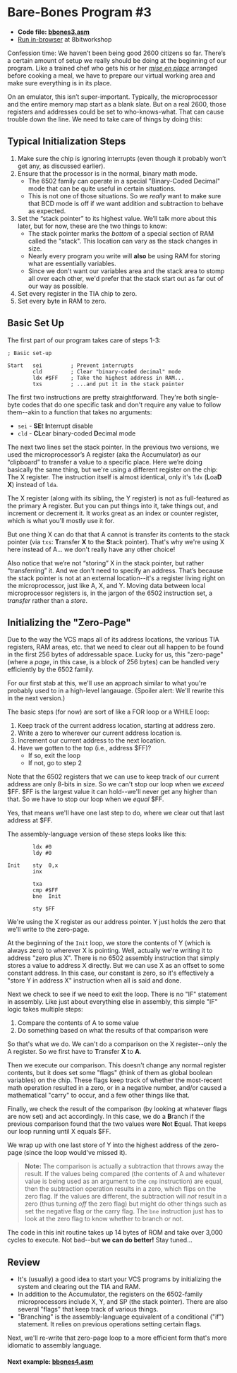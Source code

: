 # Bare-Bones Program #3

* **Code file: [bbones3.asm](./bbones3.asm "Link to source code file for bbones3.asm")**
* [Run in-browser](https://8bitworkshop.com/v3.3.0/embed.html?p=vcs&r=TFpHAAAQAAAAAGV%2FXxT7AQECAwR42KL%2FmqIAoACUAOiKyf%2FQ%2BIQAqSqFCUwT8P8EHwQfBB8EHwQfBB8EHwQfBB8EHwQfBB8EHwQfBB8EHwQfBB8EHwQfBB8EHwQfBB8EHwQfBB8EHwQfBB8EHwQeBBcA8ADw "Link to in-browser emulation of bbones3.asm") at 8bitworkshop
  
  
Confession time: We haven’t been being good 2600 citizens so far. There’s a certain amount of setup we really should be doing at the beginning of our program. Like a trained chef who gets his or her [*mise en place*](https://en.wikipedia.org/wiki/Mise_en_place "Wikipedia article on mise en place") arranged before cooking a meal, we have to prepare our virtual working area and make sure everything is in its place.

On an emulator, this isn’t super-important. Typically, the microprocessor and the entire memory map start as a blank slate. But on a real 2600, those registers and addresses could be set to who-knows-what. That can cause trouble down the line. We need to take care of things by doing this:

## Typical Initialization Steps

1. Make sure the chip is ignoring interrupts (even though it probably won’t get any, as discussed earlier).
1. Ensure that the processor is in the normal, binary math mode.
   * The 6502 family can operate in a special "Binary-Coded Decimal" mode that can be quite useful in certain situations.
   * This is not one of those situations. So we *really* want to make sure that BCD mode is off if we want addition and subtraction to behave as expected.
1. Set the “stack pointer” to its highest value. We’ll talk more about this later, but for now, these are the two things to know:
   * The stack pointer marks the *bottom* of a special section of RAM called the "stack". This location can vary as the stack changes in size.
   * Nearly every program you write will **also** be using RAM for storing what are essentially variables.
   * Since we don't want our variables area and the stack area to stomp all over each other, we'd prefer that the stack start out as far out of our way as possible.
1. Set every register in the TIA chip to zero.
1. Set every byte in RAM to zero.

## Basic Set Up

The first part of our program takes care of steps 1-3:

```assembly
; Basic set-up

Start   sei         ; Prevent interrupts
        cld         ; Clear "binary-coded decimal" mode
        ldx #$FF    ; Take the highest address in RAM...
        txs         ; ...and put it in the stack pointer
```

The first two instructions are pretty straightforward. They're both single-byte codes that do one specific task and don't require any value to follow them--akin to a function that takes no arguments:

   * `sei` - **SE**t **I**nterrupt disable
   * `cld` - **CL**ear binary-coded **D**ecimal mode

The next two lines set the stack pointer. In the previous two versions, we used the microprocessor’s A register (aka the Accumulator) as our “clipboard” to transfer a value to a specific place. Here we’re doing basically the same thing, but we're using a different register on the chip: The X register. The instruction itself is almost identical, only it's `ldx` (**L**oa**D** **X**) instead of `lda`.

The X register (along with its sibling, the Y register) is not as full-featured as the primary A register. But you can put things into it, take things out, and increment or decrement it. It works great as an index or counter register, which is what you'll mostly use it for.

But one thing X can do that that A cannot is transfer its contents to the stack pointer (via `txs`: **T**ransfer **X** to the **S**tack pointer). That's why we're using X here instead of A... we don't really have any other choice!

Also notice that we’re not “storing” X in the stack pointer, but rather “transferring” it. And we don't need to specify an address. That’s because the stack pointer is not at an external location--it's a register living right on the microprocessor, just like A, X, and Y. Moving data between local microprocessor registers is, in the jargon of the 6502 instruction set, a *transfer* rather than a *store*.

## Initializing the "Zero-Page"

Due to the way the VCS maps all of its address locations, the various TIA registers, RAM areas, etc. that we need to clear out all happen to be found in the first 256 bytes of addressable space. Lucky for us, this "zero-page" (where a *page*, in this case, is a block of 256 bytes) can be handled very efficiently by the 6502 family.

For our first stab at this, we'll use an approach similar to what you're probably used to in a high-level langauage. (Spoiler alert: We'll rewrite this in the next version.)

The basic steps (for now) are sort of like a FOR loop or a WHILE loop:

1. Keep track of the current address location, starting at address zero.
2. Write a zero to wherever our current address location is.
3. Increment our current address to the next location.
4. Have we gotten to the top (i.e., address $FF)?
   * If so, exit the loop
   * If not, go to step 2

Note that the 6502 registers that we can use to keep track of our current address are only 8-bits in size. So we can't stop our loop when we *exceed* $FF. $FF is the largest value it can hold--we'll never get any higher than that. So we have to stop our loop when we *equal* $FF.

Yes, that means we'll have one last step to do, where we clear out that last address at $FF.

The assembly-language version of these steps looks like this:

```assembly
        ldx #0 
        ldy #0
        
Init    sty  0,x
        inx
        
        txa
        cmp #$FF
        bne  Init
        
        sty $FF
```

We're using the X register as our address pointer. Y just holds the zero that we'll write to the zero-page.

At the beginning of the `Init` loop, we store the contents of Y (which is always zero) to wherever X is pointing. Well, actually we're writing it to address "zero plus X". There is no 6502 assembly instruction that simply stores a value to address X directly. But we can use X as an offset to some constant address. In this case, our constant is zero, so it's effectively a "store Y in address X" instruction when all is said and done.

Next we check to see if we need to exit the loop. There is no "IF" statement in assembly. Like just about everything else in assembly, this simple "IF" logic takes multiple steps:

1. Compare the contents of A to some value
1. Do something based on what the results of that comparison were

So that's what we do. We can't do a comparison on the X register--only the A register. So we first have to **T**ransfer **X** to **A**.

Then we execute our comparison. This doesn't change any normal register contents, but it does set some "flags" (think of them as global boolean variables) on the chip. These flags keep track of whether the most-recent math operation resulted in a zero, or in a negative number, and/or caused a mathematical "carry" to occur, and a few other things like that.

Finally, we check the result of the comparison (by looking at whatever flags are now set) and act accordingly. In this case, we do a **B**ranch if the previous comparison found that the two values were **N**ot **E**qual. That keeps our loop running until X equals $FF.

We wrap up with one last store of Y into the highest address of the zero-page (since the loop would've missed it).

> **Note:** The comparison is actually a subtraction that throws away the result. If the values being compared (the contents of A and whatever value is being used as an argument to the `cmp` instruction) are equal, then the subtraction operation results in a zero, which flips on the zero flag. If the values are different, the subtraction will *not* result in a zero (thus turning *off* the zero flag) but might do other things such as set the negative flag or the carry flag. The `bne` instruction just has to look at the zero flag to know whether to branch or not.

The code in this init routine takes up 14 bytes of ROM and take over 3,000 cycles to execute. Not bad--but **we can do better!** Stay tuned...



## Review

* It's (usually) a good idea to start your VCS programs by initializing the system and clearing out the TIA and RAM.
* In addition to the Accumulator, the registers on the 6502-family microprocessors include X, Y, and SP (the stack pointer). There are also several "flags" that keep track of various things.
* "Branching" is the assembly-language equivalent of a conditional ("if") statement. It relies on previous operations setting certain flags.

Next, we'll re-write that zero-page loop to a more efficient form that's more idiomatic to assembly language.

#### Next example: [bbones4.asm](./bbones4.md)
